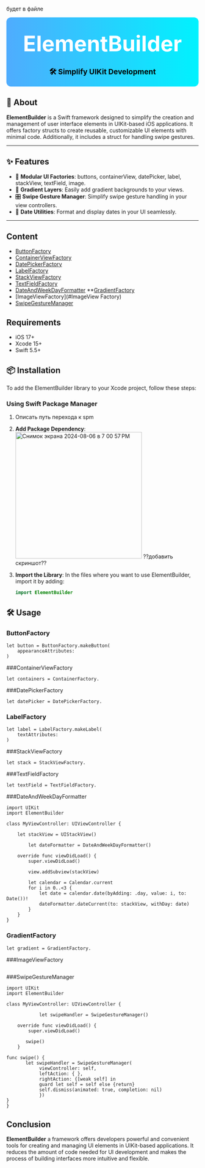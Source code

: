 будет в файле 

<div id="header" align="center" style="background: linear-gradient(to right, #4facfe, #00f2fe); padding: 20px; border-radius: 12px; color: white;">
  <h1 style="margin: 0; padding: 15px; font-size: 3.5rem;">
    ElementBuilder
  </h1>
  <h3 style="margin: 10px 0 0; font-size: 1.2rem; color: #000000;">
    🛠️ Simplify UIKit Development
  </h3>
</div>

## 🚀 About

**ElementBuilder** is a Swift framework designed to simplify the creation and management of user interface elements in UIKit-based iOS applications. It offers factory structs to create reusable, customizable UI elements with minimal code. Additionally, it includes a struct for handling swipe gestures.

---

## ✨ Features

- 🧩 **Modular UI Factories**: buttons, containerView, datePicker, label, stackView, textField, image. 
- 🌈 **Gradient Layers**: Easily add gradient backgrounds to your views.
- 🎛️ **Swipe Gesture Manager**: Simplify swipe gesture handling in your view controllers.
- 📆 **Date Utilities**: Format and display dates in your UI seamlessly.

---

## Сontent 
* [ButtonFactory](#ButtonFactory)
* [ContainerViewFactory](#ContainerViewFactory)
* [DatePickerFactory](#DatePickerFactory)
* [LabelFactory](#LabelFactory)
* [StackViewFactory](#StackViewFactory) 
* [TextFieldFactory](#TextFieldFactory)
* [DateAndWeekDayFormatter](#DateAndWeekDayFormatter)
**[GradientFactory](#GradientFactory)
* [ImageViewFactory](#ImageView Factory)
* [SwipeGestureManager](#SwipeGestureManager) 

## Requirements

* iOS 17+ 
* Xcode 15+
* Swift 5.5+ 


## 📦 Installation 
To add the ElementBuilder library to your Xcode project, follow these steps:

### Using Swift Package Manager

1.  Описать путь перехода к spm 

2. **Add Package Dependency**:
<img width="331" alt="Снимок экрана 2024-08-06 в 7 00 57 PM" src="https://github.com/user-attachments/assets/f76bae97-a4d4-4efa-af96-27262eaf6718">  ??добавить скриншот?? 

3. **Import the Library**:
   In the files where you want to use ElementBuilder, import it by adding:
   ```swift
   import ElementBuilder
   ```

## 🛠️ Usage

### ButtonFactory
```
let button = ButtonFactory.makeButton(
    appearanceAttributes: 
)
```
###ContainerViewFactory
```
let containers = ContainerFactory.
```

###DatePickerFactory
```
let datePicker = DatePickerFactory.

```

### LabelFactory 
```
let label = LabelFactory.makeLabel(
    textAttributes:
)
```

###StackViewFactory

```
let stack = StackViewFactory. 
```

###TextFieldFactory

```
let textField = TextFieldFactory. 
```

###DateAndWeekDayFormatter
```
import UIKit
import ElementBuilder

class MyViewController: UIViewController {
    
    let stackView = UIStackView()

        let dateFormatter = DateAndWeekDayFormatter()

    override func viewDidLoad() {
        super.viewDidLoad()
       
        view.addSubview(stackView)
 
        let calendar = Calendar.current
        for i in 0..<3 {
            let date = calendar.date(byAdding: .day, value: i, to: Date())!
            dateFormatter.dateCurrent(to: stackView, withDay: date)
        }
    }
}
```

### GradientFactory
```
let gradient = GradientFactory. 
```

###ImageViewFactory

``` 

```

###SwipeGestureManager

``` 
import UIKit
import ElementBuilder

class MyViewController: UIViewController {
    
            let swipeHandler = SwipeGestureManager()
    
    override func viewDidLoad() {
        super.viewDidLoad()
        
       swipe() 
    }

func swipe() { 
       let swipeHandler = SwipeGestureManager(
            viewController: self,
            leftAction: { },
            rightAction: {[weak self] in
            guard let self = self else {return}
            self.dismiss(animated: true, completion: nil)
            })
} 
}
```

## Conclusion
**ElementBuilder** a framework offers developers powerful and convenient tools for creating and managing UI elements in UIKit-based applications. It reduces the amount of code needed for UI development and makes the process of building interfaces more intuitive and flexible.






